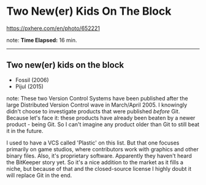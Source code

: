 <!-- .slide: data-background="img/background/usb-sticks.jpg" data-background-color="black" data-background-opacity="0.3"-->

# Two New(er) Kids On The Block

<https://pxhere.com/en/photo/652221>  <!-- .element: class="attribution" -->

note: 
**Time Elapsed:** 16 min.

---

## Two new(er) kids on the block

* Fossil (2006)
* Pijul (2015)

note: 
These two Version Control Systems have been published after the large Distributed Version Control wave in March/April 2005.
I knowingly didn't choose to investigate products that were published *before* Git.
Because let's face it: these products have already been beaten by a newer product - being Git.
So I can't imagine any product older than Git to still beat it in the future.

I used to have a VCS called 'Plastic' on this list.
But that one focuses primarily on game studios, where contributors work with graphics and other binary files.
Also, it's proprietary software. Apparently they haven't heard the BitKeeper story yet.
So it's a nice addition to the market as it fills a niche, but because of that and the closed-source license I highly doubt it will replace Git in the end.

